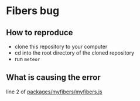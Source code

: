 # Fibers bug
## How to reproduce

- clone this repository to your computer
- cd into the root directory of the cloned repository
- run `meteor`

## What is causing the error

line 2 of [packages/myfibers/myfibers.js](https://github.com/Dev1an/meteor-fibers-bug/blob/master/packages/myfibers/myfibers.js#L2)
